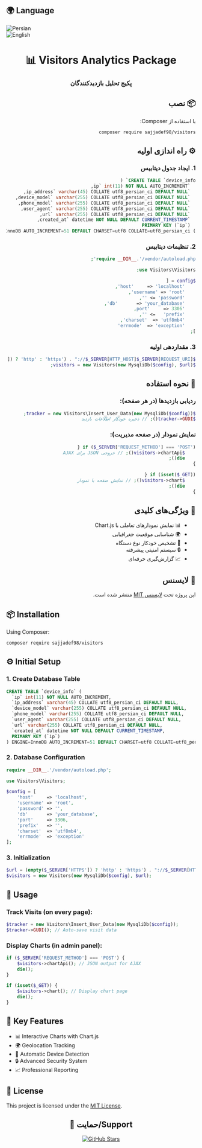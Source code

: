 ## 🌍 Language  
![Persian](https://img.shields.io/badge/-Persian-blue?logo=google-translate)  
![English](https://img.shields.io/badge/-English-green?logo=google-translate)  

<div align="center">
  <h1>📊 Visitors Analytics Package</h1>
  <h3>پکیج تحلیل بازدیدکنندگان</h3>
</div>

<!-- فارسی -->
<div dir="rtl">

## 📦 نصب  
با استفاده از Composer:  
```bash
composer require sajjadef98/visitors
```

## ⚙️ راه اندازی اولیه  
### 1. ایجاد جدول دیتابیس  
```sql
CREATE TABLE `device_info` (
  `ip` int(11) NOT NULL AUTO_INCREMENT,
  `ip_address` varchar(45) COLLATE utf8_persian_ci DEFAULT NULL,
  `device_model` varchar(255) COLLATE utf8_persian_ci DEFAULT NULL,
  `phone_model` varchar(255) COLLATE utf8_persian_ci DEFAULT NULL,
  `user_agent` varchar(255) COLLATE utf8_persian_ci DEFAULT NULL,
  `url` varchar(255) COLLATE utf8_persian_ci DEFAULT NULL,
  `created_at` datetime NOT NULL DEFAULT CURRENT_TIMESTAMP,
  PRIMARY KEY (`ip`)
) ENGINE=InnoDB AUTO_INCREMENT=51 DEFAULT CHARSET=utf8 COLLATE=utf8_persian_ci
```

### 2. تنظیمات دیتابیس  
```php
require __DIR__.'/vendor/autoload.php';

use Visitors\Visitors;

$config = [
    'host'     => 'localhost',
    'username' => 'root',
    'password' => '',
    'db'       => 'your_database',
    'port'     => 3306,
    'prefix'   => '',
    'charset'  => 'utf8mb4',
    'errmode'  => 'exception'
];
```

### 3. مقداردهی اولیه  
```php
$url = (empty($_SERVER['HTTPS']) ? 'http' : 'https') . "://$_SERVER[HTTP_HOST]$_SERVER[REQUEST_URI]";
$visitors = new Visitors(new MysqliDb($config), $url);
```

## 🚀 نحوه استفاده  
### ردیابی بازدیدها (در هر صفحه):  
```php
$tracker = new Visitors\Insert_User_Data(new MysqliDb($config));
$tracker->GUDI(); // ذخیره خودکار اطلاعات بازدید
```

### نمایش نمودار (در صفحه مدیریت):  
```php
if ($_SERVER['REQUEST_METHOD'] === 'POST') {
    $visitors->chartApi(); // خروجی JSON برای AJAX
    die();
}

if (isset($_GET)) {
    $visitors->chart(); // نمایش صفحه با نمودار
    die();
}
```

## 🔑 ویژگی‌های کلیدی  
- 📊 نمایش نمودارهای تعاملی با Chart.js  
- 🌍 شناسایی موقعیت جغرافیایی  
- 📱 تشخیص خودکار نوع دستگاه  
- 🔒 سیستم امنیتی پیشرفته  
- 📈 گزارش‌گیری حرفه‌ای  

## 📄 لایسنس  
این پروژه تحت [لایسنس MIT](LICENSE) منتشر شده است.  

</div>

<!-- English -->
<div dir="ltr">

## 📦 Installation  
Using Composer:  
```bash
composer require sajjadef98/visitors
```

## ⚙️ Initial Setup  
### 1. Create Database Table  
```sql
CREATE TABLE `device_info` (
  `ip` int(11) NOT NULL AUTO_INCREMENT,
  `ip_address` varchar(45) COLLATE utf8_persian_ci DEFAULT NULL,
  `device_model` varchar(255) COLLATE utf8_persian_ci DEFAULT NULL,
  `phone_model` varchar(255) COLLATE utf8_persian_ci DEFAULT NULL,
  `user_agent` varchar(255) COLLATE utf8_persian_ci DEFAULT NULL,
  `url` varchar(255) COLLATE utf8_persian_ci DEFAULT NULL,
  `created_at` datetime NOT NULL DEFAULT CURRENT_TIMESTAMP,
  PRIMARY KEY (`ip`)
) ENGINE=InnoDB AUTO_INCREMENT=51 DEFAULT CHARSET=utf8 COLLATE=utf8_persian_ci
```

### 2. Database Configuration  
```php
require __DIR__.'/vendor/autoload.php';

use Visitors\Visitors;

$config = [
    'host'     => 'localhost',
    'username' => 'root',
    'password' => '',
    'db'       => 'your_database',
    'port'     => 3306,
    'prefix'   => '',
    'charset'  => 'utf8mb4',
    'errmode'  => 'exception'
];
```

### 3. Initialization  
```php
$url = (empty($_SERVER['HTTPS']) ? 'http' : 'https') . "://$_SERVER[HTTP_HOST]$_SERVER[REQUEST_URI]";
$visitors = new Visitors(new MysqliDb($config), $url);
```

## 🚀 Usage  
### Track Visits (on every page):  
```php
$tracker = new Visitors\Insert_User_Data(new MysqliDb($config));
$tracker->GUDI(); // Auto-save visit data
```

### Display Charts (in admin panel):  
```php
if ($_SERVER['REQUEST_METHOD'] === 'POST') {
    $visitors->chartApi(); // JSON output for AJAX
    die();
}

if (isset($_GET)) {
    $visitors->chart(); // Display chart page
    die();
}
```

## 🔑 Key Features  
- 📊 Interactive Charts with Chart.js  
- 🌍 Geolocation Tracking  
- 📱 Automatic Device Detection  
- 🔒 Advanced Security System  
- 📈 Professional Reporting  

## 📄 License  
This project is licensed under the [MIT License](LICENSE).  

</div>

<!-- Common Sections -->
<div align="center">

## 💖 حمایت/Support  
[![GitHub Stars](https://img.shields.io/github/stars/sajjadef98/visitors?style=social)](https://github.com/sajjadef98/visitors)  

</div>
